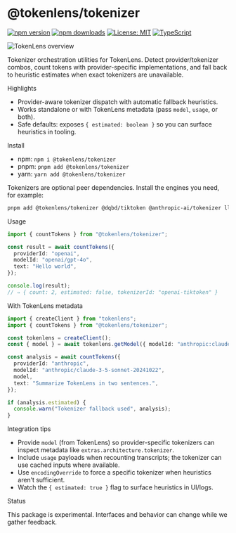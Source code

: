 

@tokenlens/tokenizer
=====================

[![npm version](https://img.shields.io/npm/v/%40tokenlens%2Ftokenizer.svg)](https://www.npmjs.com/package/@tokenlens/tokenizer)
[![npm downloads](https://img.shields.io/npm/dm/%40tokenlens%2Ftokenizer.svg)](https://www.npmjs.com/package/@tokenlens/tokenizer)
[![License: MIT](https://img.shields.io/badge/License-MIT-yellow.svg)](../../LICENSE)
[![TypeScript](https://img.shields.io/badge/TypeScript-5.x-blue.svg)](https://www.typescriptlang.org/)

![TokenLens overview](https://raw.githubusercontent.com/xn1cklas/tokenlens/HEAD/assets/tokenlens.png)

Tokenizer orchestration utilities for TokenLens. Detect provider/tokenizer combos, count tokens with provider-specific implementations, and fall back to heuristic estimates when exact tokenizers are unavailable.

Highlights
- Provider-aware tokenizer dispatch with automatic fallback heuristics.
- Works standalone or with TokenLens metadata (pass `model`, `usage`, or both).
- Safe defaults: exposes `{ estimated: boolean }` so you can surface heuristics in tooling.

Install
- npm: `npm i @tokenlens/tokenizer`
- pnpm: `pnpm add @tokenlens/tokenizer`
- yarn: `yarn add @tokenlens/tokenizer`

Tokenizers are optional peer dependencies. Install the engines you need, for example:

```bash
pnpm add @tokenlens/tokenizer @dqbd/tiktoken @anthropic-ai/tokenizer llama-tokenizer-js
```

Usage
```ts
import { countTokens } from "@tokenlens/tokenizer";

const result = await countTokens({
  providerId: "openai",
  modelId: "openai/gpt-4o",
  text: "Hello world",
});

console.log(result);
// ⇒ { count: 2, estimated: false, tokenizerId: "openai-tiktoken" }
```

With TokenLens metadata
```ts
import { createClient } from "tokenlens";
import { countTokens } from "@tokenlens/tokenizer";

const tokenlens = createClient();
const { model } = await tokenlens.getModel({ modelId: "anthropic:claude-3-5-sonnet-20241022" });

const analysis = await countTokens({
  providerId: "anthropic",
  modelId: "anthropic/claude-3-5-sonnet-20241022",
  model,
  text: "Summarize TokenLens in two sentences.",
});

if (analysis.estimated) {
  console.warn("Tokenizer fallback used", analysis);
}
```

Integration tips
- Provide `model` (from TokenLens) so provider-specific tokenizers can inspect metadata like `extras.architecture.tokenizer`.
- Include `usage` payloads when recounting transcripts; the tokenizer can use cached inputs where available.
- Use `encodingOverride` to force a specific tokenizer when heuristics aren’t sufficient.
- Watch the `{ estimated: true }` flag to surface heuristics in UI/logs.

Status

This package is experimental. Interfaces and behavior can change while we gather feedback.

